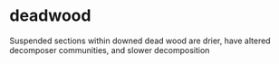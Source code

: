 # deadwood
Suspended sections within downed dead wood are drier, have altered decomposer communities, and slower decomposition
